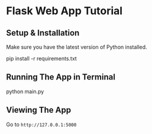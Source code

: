 # Flask Web App Tutorial

## Setup & Installation

Make sure you have the latest version of Python installed.

pip install -r requirements.txt

## Running The App in Terminal

python main.py

## Viewing The App 

Go to `http://127.0.0.1:5000`
